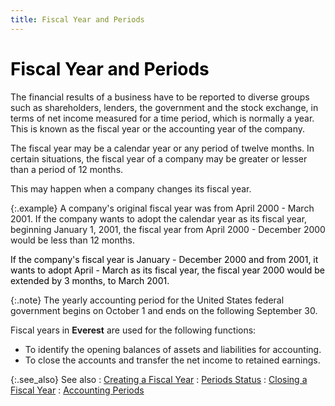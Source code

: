 ```yaml
---
title: Fiscal Year and Periods
---
```


# <font color="#000000" class="hcp1">Fiscal Year and Periods</font>


The financial results of a business have to be reported to diverse groups  such as shareholders, lenders, the government and the stock exchange,  in terms of net income measured for a time period, which is normally a  year. This is known as the fiscal year or the accounting year of the company.


The fiscal year may be a calendar year or any period of twelve months.  In certain situations, the fiscal year of a company may be greater or  lesser than a period of 12 months.


This may happen when a company changes its fiscal year.


{:.example}
A company's original fiscal year was from April 2000 -  March 2001. If the company wants to adopt the calendar year as its fiscal  year, beginning January 1, 2001, the fiscal year from April 2000 - December  2000 would be less than 12 months.


<font color="#000000" class="hcp1">If the company's fiscal year is January - December 
 2000 and from 2001, it wants to adopt April - March as its fiscal year, 
 the fiscal year 2000 would be extended by 3 months, to March 2001.</font>


{:.note}
The yearly accounting period for the United  States federal government begins on October 1 and ends on the following  September 30.


Fiscal years in **Everest** are  used for the following functions:

- To identify  the opening balances of assets and liabilities for accounting.
- To close the  accounts and transfer the net income to retained earnings.



{:.see_also}
See also
: [Creating a  Fiscal Year]({{site.sc_baseurl}}/options/acc-info/fiscal-year-and-periods/creating_a_fiscal_year.html)
: [Periods Status]({{site.sc_baseurl}}/options/acc-info/fiscal-year-and-periods/periods_status.html)
: [Closing a Fiscal  Year]({{site.sc_baseurl}}/options/acc-info/fiscal-year-and-periods/closing_a_fiscal_year.html)
: [Accounting  Periods]({{site.sc_baseurl}}/misc/accounting_periods_setupco.html)
